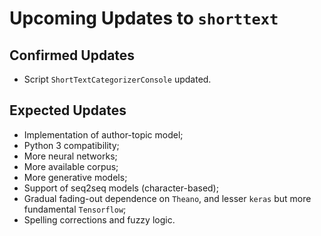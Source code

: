 Upcoming Updates to `shorttext`
===============================

Confirmed Updates
-----------------

* Script `ShortTextCategorizerConsole` updated.

Expected Updates
----------------

* Implementation of author-topic model;
* Python 3 compatibility;
* More neural networks;
* More available corpus;
* More generative models;
* Support of seq2seq models (character-based);
* Gradual fading-out dependence on `Theano`, and lesser `keras` but more fundamental `Tensorflow`;
* Spelling corrections and fuzzy logic.
